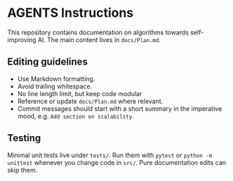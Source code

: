 # AGENTS Instructions

This repository contains documentation on algorithms towards self-improving AI. The main content lives in `docs/Plan.md`.

## Editing guidelines

- Use Markdown formatting.
- Avoid trailing whitespace.
- No line length limit, but keep code modular
- Reference or update `docs/Plan.md` where relevant.
- Commit messages should start with a short summary in the imperative mood, e.g. `Add section on scalability`.

## Testing

Minimal unit tests live under `tests/`.
Run them with `pytest` or `python -m unittest` whenever you change code in `src/`.
Pure documentation edits can skip them.

